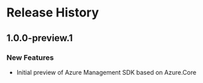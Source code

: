 # Release History

## 1.0.0-preview.1

### New Features
- Initial preview of Azure Management SDK based on Azure.Core
